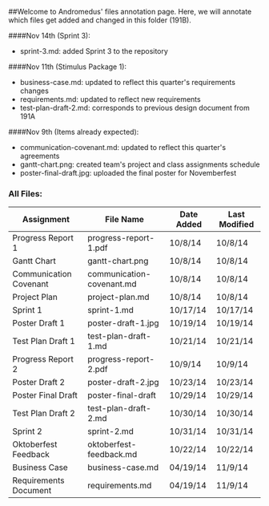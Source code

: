 ##Welcome to Andromedus' files annotation page.
Here, we will annotate which files get added and changed in this folder (191B).

####Nov 14th (Sprint 3):
+ sprint-3.md: added Sprint 3 to the repository

####Nov 11th (Stimulus Package 1):
+ business-case.md: updated to reflect this quarter's requirements changes
+ requirements.md: updated to reflect new requirements
+ test-plan-draft-2.md: corresponds to previous design document from 191A
  
####Nov 9th (Items already expected):
+ communication-covenant.md: updated to reflect this quarter's agreements
+ gantt-chart.png: created team's project and class assignments schedule
+ poster-final-draft.jpg: uploaded the final poster for Novemberfest

### All Files:
Assignment | File Name | Date Added | Last Modified
---   | ---   | ---  | --- 
Progress Report 1 | progress-report-1.pdf |10/8/14 | 10/8/14
Gantt Chart | gantt-chart.png | 10/8/14 | 10/8/14
Communication Covenant | communication-covenant.md | 10/8/14 | 10/8/14
Project Plan | project-plan.md | 10/8/14 | 10/8/14
Sprint 1 | sprint-1.md | 10/17/14 | 10/17/14
Poster Draft 1 | poster-draft-1.jpg | 10/19/14 | 10/19/14
Test Plan Draft 1 | test-plan-draft-1.md | 10/21/14 | 10/21/14
Progress Report 2 | progress-report-2.pdf | 10/9/14 | 10/9/14
Poster Draft 2 | poster-draft-2.jpg | 10/23/14 | 10/23/14
Poster Final Draft | poster-final-draft | 10/29/14 | 10/29/14
Test Plan Draft 2 | test-plan-draft-2.md | 10/30/14 | 10/30/14
Sprint 2 | sprint-2.md | 10/31/14 | 10/31/14
Oktoberfest Feedback | oktoberfest-feedback.md | 10/22/14 | 10/22/14
Business Case | business-case.md | 04/19/14 | 11/9/14
Requirements Document | requirements.md | 04/19/14 | 11/9/14
